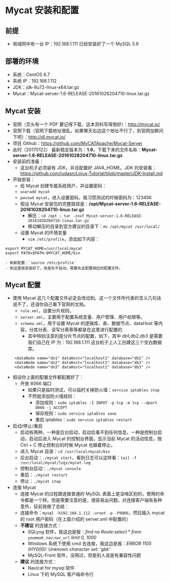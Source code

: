 # Mycat 安装和配置

## 前提

- 局域网中有一台 IP：192.168.1.111 已经安装好了一个 MySQL 5.6

## 部署的环境

- 系统：CentOS 6.7
- 系统 IP：192.168.1.112
- JDK：jdk-8u72-linux-x64.tar.gz
- Mycat：Mycat-server-1.6-RELEASE-20161028204710-linux.tar.gz

## Mycat 安装

- 官网（页头有一个 PDF 要记得下载，这本资料写得很好）：<http://mycat.io/>
- 官网下载（官网下载地址很乱，如果哪天右边这个地址不行了，到官网加群问下吧）：<http://dl.mycat.io/>
- 项目 Github：<https://github.com/MyCATApache/Mycat-Server>
- 此时（20170122） 最新稳定版本为：**1.6**，下载下来的文件名称：**Mycat-server-1.6-RELEASE-20161028204710-linux.tar.gz**
- 安装前的准备：
	- 这台机子必须装有 JDK，并且配置好 JAVA_HOME。JDK 的安装看：<https://github.com/judasn/Linux-Tutorial/blob/master/JDK-Install.md>
- 开始安装：
	- 给 Mycat 创建专属系统用户，并设置密码：
	- `useradd mycat`
	- `passwd mycat`，进入设置密码，我习惯测试的时候密码为：123456
	- 假设 Mycat 安装包的完整路径是：**/opt/Mycat-server-1.6-RELEASE-20161028204710-linux.tar.gz**
		- 解压：`cd /opt ; tar -zxvf Mycat-server-1.6-RELEASE-20161028204710-linux.tar.gz`
		- 移动解压的目录到官方建议的目录下：`mv /opt/mycat /usr/local/`
	- 设置 Mycat 的环境变量
		- `vim /etc/profile`，添加如下内容：
``` nginx
export MYCAT_HOME=/usr/local/mycat
export PATH=$PATH:$MYCAT_HOME/bin
```
	- 刷新配置：`source /etc/profile`
	- 到这里就安装好了，但是先不启动，需要先去配置相应的配置文件。
	
## Mycat 配置

- 使用 Mycat 这几个配置文件必定会改动到。这一个文件所代表的含义几句话说不了，还请你自己看下官网的文档。
	- `rule.xml`，设置分片规则。
	- `server.xml`，主要用于配置系统变量、用户管理、用户权限等。
	- `schema.xml`，用于设置 Mycat 的逻辑库、表、数据节点、dataHost 等内容，分库分表、读写分离等等都是在这里进行配置的
		- 其中特别注意的是分片节点的配置，如下，其中 db1,db2,db3 是需要我们自己在 IP 为：192.168.1.111 这台机子上人工创建这三个空白数据库。
``` nginx
	<dataNode name="dn1" dataHost="localhost1" database="db1" />
    <dataNode name="dn2" dataHost="localhost1" database="db2" />
    <dataNode name="dn3" dataHost="localhost1" database="db3" />
```
- 假设你上面的配置文件都配置好了：
	- 开放 8066 端口
		- 如果只是临时测试，可以临时关掉防火墙：`service iptables stop`
		- 不然就添加防火墙规则：
	        - 添加规则：`sudo iptables -I INPUT -p tcp -m tcp --dport 8066 -j ACCEPT`
	        - 保存规则：`sudo service iptables save`
	        - 重启 iptables：`sudo service iptables restart`
- 启动/停止/重启
	- 启动有两种，一种是后台启动，启动后看不到任何信息。一种是控制台启动，启动后进入 Mycat 的控制台界面，显示当前 Mycat 的活动信息，按 Ctrl + C 停止控制台的时候 Mycat 也跟着停止。
	- 进入 Mycat 目录：`cd /usr/local/mycat/bin`
	- 后台启动：`./mycat start`，看到日志可以这样看：`tail -f /usr/local/mycat/logs/mycat.log`
	- 控制台启动：`./mycat console`
	- 重启：`./mycat restart`
	- 停止：`./mycat stop`
- 连接 Mycat
	- 连接 Mycat 的过程跟连接普通的 MySQL 表面上是没啥区别的，使用的命令都是一个样。但是需要注意的是，很容易出问题。对连接客户端有各种意外，目前我做了总结：
	- 连接命令：`mysql -h192.168.1.112 -uroot -p -P8066`，然后输入 mycat 的 root 用户密码（在上面介绍的 server.xml 中配置的）
	- **不建议** 的连接方式：
		- SQLyog 软件，我这边是报：*find no Route:select * from `youmeek_nav`.`nav_url` limit 0, 1000*
		- Windows 系统下使用 cmd 去连接，我这边是报：*ERROR 1105 (HY000): Unknown character set: 'gbk'*
		- MySQL-Front 软件，没用过，但是别人说是有兼容性问题
	- **建议** 的连接方式：
		- Navicat for mysql 软件
		- Linux 下的 MySQL 客户端命令行
